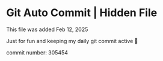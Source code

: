 # Git Auto Commit | Hidden File

This file was added Feb 12, 2025

Just for fun and keeping my daily git commit active 🤪

commit number: 305454
